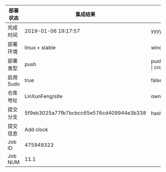 部署状态 | 集成结果 | 参考值
---|---|---
完成时间 | 2019-01-06 19:17:57 | yyyy-mm-dd hh:mm:ss
部署环境 | linux + stable | window \| linux + stable
部署类型 | push | push \| pull_request \| api \| cron
启用Sudo | true | false \| true
仓库地址 | LinXunFeng/site | owner_name/repo_name
提交分支 | 5f9eb3025a77fb7bcbcc65e576cd409944e3b338 | hash 16位
提交信息 | Add clock |
Job ID   | 475949323 |
Job NUM  | 11.1 |
